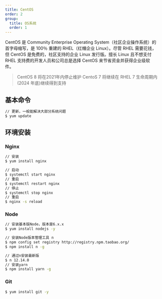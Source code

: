 ```yaml
---
title: CentOS
order: 2
group:
  title: OS系统
  order: 1
---
```


CentOS 是 Community Enterprise Operating System（社区企业操作系统）的首字母缩写，是 100％ 重建的 RHEL（红帽企业 Linux）。尽管 RHEL 需要花钱，但 CentOS 是免费的，社区支持的企业 Linux 发行版。擅长 Linux 且不想支付 RHEL 支持费的开发人员和公司总是选择 CentOS 来节省资金并获得企业级软件。

> CentOS 8 将在2021年内停止维护
> CentoS 7 将继续在 RHEL 7 生命周期内 (2024 年底)继续得到支持

## 基本命令

```bash
// 更新，一般能解决大部分系统问题
$ yum update
```

## 环境安装

### Nginx

```bash
// 安装
$ yum install nginx

// 启动
$ systemctl start nginx
// 重启
$ systemctl restart nginx
// 停止
$ systemctl stop nginx
// 重启
$ nginx -s reload
```

### Node

```bash
// 安装基本版Node，版本是6.x.x
$ yum install nodejs -y

// 安装Node版本管理工具 n
$ npm config set registry http://registry.npm.taobao.org/
$ npm install n -g

// 通过n安装最新版
$ n 12.14.0
// 安装yarn
$ npm install yarn -g
```

### Git

```bash
$ yum install git -y
```
